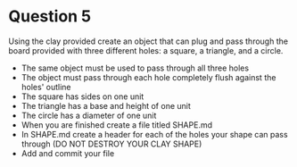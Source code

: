 # Question 5

Using the clay provided create an object that can plug and pass through the board provided with three different holes: a square, a triangle, and a circle.

- The same object must be used to pass through all three holes
- The object must pass through each hole completely flush against the holes' outline
- The square has sides on one unit
- The triangle has a base and height of one unit
- The circle has a diameter of one unit
- When you are finished create a file titled SHAPE.md
- In SHAPE.md create a header for each of the holes your shape can pass through (DO NOT DESTROY YOUR CLAY SHAPE)
- Add and commit your file
